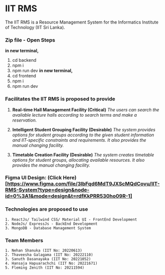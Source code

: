 
# IIT RMS

The IIT RMS is a Resource Management System for the Informatics Institute of Technology (IIT Sri Lanka).

### Zip file - Open Steps
**in new terminal,**
1. cd backend
2. npm i
3. npm run dev
**in new terminal,**
1. cd frontend
2. npm i
3. npm run dev
    
### Facilitates the IIT RMS is proposed to provide

1. **Real-time Hall Management Facility (Critical)**
_The users can search the available lecture halls according to search terms and make a reservation._

2. **Intelligent Student Grouping Facility (Desirable)**
_The system provides options for student groups according to the given student information and_
_IIT-specific constraints and requirements. It also provides the manual changing facility._

3. **Timetable Creation Facility (Desirable)**
_The system creates timetable options for student groups, allocating available resources._
_It also provides the manual changing facility._

### Figma UI Design: (Click Here)[https://www.figma.com/file/3lbFqd6MdT9JXScMQdCovu/IIT-RMS-System?type=design&node-id=0%3A1&mode=design&t=rdfKkPRR530ho09R-1]

### Technologies are proposed to use

    1. ReactJs/ Tailwind CSS/ Material UI - FrontEnd Development
    2. NodeJs/ ExpressJs - BackEnd Development
    3. MongoDB - Database Management System

### Team Members

    1. Nehan Shanuka (IIT No: 20220613)
    2. Thaveesha Galagama (IIT No: 20222110)
    3. Sanuth Dasanayaka (IIT No: 20221052)
    4. Hansaja Hapuarachchi (IIT No: 20221671)
    5. Fleming Zenith (IIT No: 20211594)
